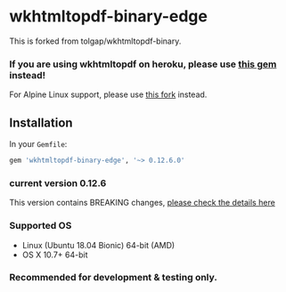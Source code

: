 # wkhtmltopdf-binary-edge
This is forked from tolgap/wkhtmltopdf-binary.

### If you are using wkhtmltopdf on heroku, please use [this gem](https://github.com/rposborne/wkhtmltopdf-heroku) instead!

For Alpine Linux support, please use [this fork](https://github.com/khalilgharbaoui/wkhtmltopdf-binary-edge-alpine) instead.

## Installation
In your `Gemfile`:

```ruby
gem 'wkhtmltopdf-binary-edge', '~> 0.12.6.0'
```

### current version 0.12.6

This version contains BREAKING changes, [please check the details here](https://github.com/wkhtmltopdf/wkhtmltopdf/releases/0.12.6/)


### Supported OS

* Linux (Ubuntu 18.04 Bionic)	64-bit (AMD)
* OS X 10.7+            64-bit

### Recommended for development & testing only.
